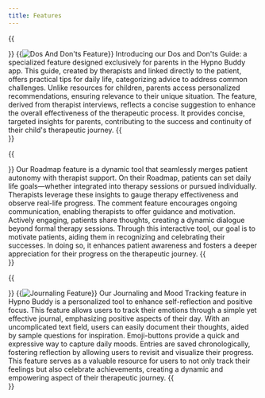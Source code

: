 ```yaml
---
title: Features
---
```


{{<section title="Dos And Don'ts Guide">}}
{{<image src="FearOverview.png" alt="Dos And Don'ts Feature" caption="Overview over Dos And Don'ts Categories">}}
Introducing our Dos and Don'ts Guide: a specialized feature designed exclusively for parents in the Hypno Buddy app. This guide, created by therapists and linked directly to the patient, offers practical tips for daily life, categorizing advice to address common challenges. Unlike resources for children, parents access personalized recommendations, ensuring relevance to their unique situation. The feature, derived from therapist interviews, reflects a concise suggestion to enhance the overall effectiveness of the therapeutic process. It provides concise, targeted insights for parents, contributing to the success and continuity of their child's therapeutic journey.
{{</section>}}

{{<section title="Roadmap">}}
Our Roadmap feature is a dynamic tool that seamlessly merges patient autonomy with therapist support. On their Roadmap, patients can set daily life goals—whether integrated into therapy sessions or pursued individually. Therapists leverage these insights to gauge therapy effectiveness and observe real-life progress.
The comment feature encourages ongoing communication, enabling therapists to offer guidance and motivation. Actively engaging, patients share thoughts, creating a dynamic dialogue beyond formal therapy sessions. Through this interactive tool, our goal is to motivate patients, aiding them in recognizing and celebrating their successes. In doing so, it enhances patient awareness and fosters a deeper appreciation for their progress on the therapeutic journey.
{{</section>}}


{{<section title="Journal and Mood Tracking">}}
{{<image src="JournalingFeat.png" alt="Journaling Feature" caption="Moodtracking Feature">}}
Our Journaling and Mood Tracking feature in Hypno Buddy is a personalized tool to enhance self-reflection and positive focus. This feature allows users to track their emotions through a simple yet effective journal, emphasizing positive aspects of their day. With an uncomplicated text field, users can easily document their thoughts, aided by sample questions for inspiration. Emoji-buttons provide a quick and expressive way to capture daily moods. Entries are saved chronologically, fostering reflection by allowing users to revisit and visualize their progress. This feature serves as a valuable resource for users to not only track their feelings but also celebrate achievements, creating a dynamic and empowering aspect of their therapeutic journey.
{{</section>}}
